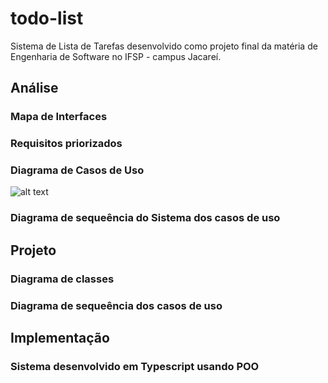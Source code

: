 # todo-list
Sistema de Lista de Tarefas desenvolvido como projeto final da matéria de Engenharia de Software no IFSP - campus Jacareí.
## Análise
### Mapa de Interfaces
### Requisitos priorizados
### Diagrama de Casos de Uso

![alt text](https://github.com/mathensousaa/todo-list/blob/main/casos-de-uso.png?raw=true)

### Diagrama de sequeência do Sistema dos casos de uso

## Projeto
### Diagrama de classes
### Diagrama de sequeência dos casos de uso

## Implementação
### Sistema desenvolvido em Typescript usando POO
